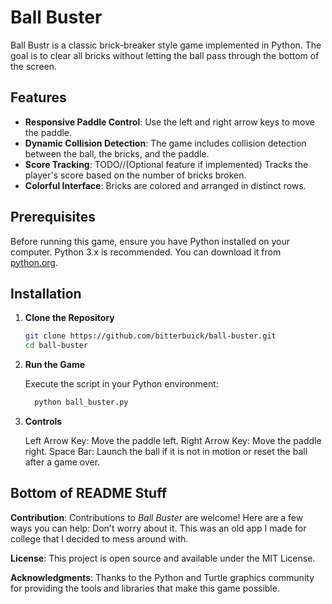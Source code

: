 # Ball Buster

Ball Bustr is a classic brick-breaker style game implemented in Python. The goal is to clear all bricks without letting the ball pass through the bottom of the screen.

## Features

- **Responsive Paddle Control**: Use the left and right arrow keys to move the paddle.
- **Dynamic Collision Detection**: The game includes collision detection between the ball, the bricks, and the paddle.
- **Score Tracking**: TODO//(Optional feature if implemented) Tracks the player's score based on the number of bricks broken.
- **Colorful Interface**: Bricks are colored and arranged in distinct rows.

## Prerequisites

Before running this game, ensure you have Python installed on your computer. Python 3.x is recommended. You can download it from [python.org](https://www.python.org/downloads/).

## Installation

1. **Clone the Repository**

   ```bash
   git clone https://github.com/bitterbuick/ball-buster.git
   cd ball-buster
   ```
2. **Run the Game**

   Execute the script in your Python environment:

   ```bash
     python ball_buster.py
   ```
3. **Controls**

    Left Arrow Key: Move the paddle left.
    Right Arrow Key: Move the paddle right.
    Space Bar: Launch the ball if it is not in motion or reset the ball after a game over.

## Bottom of README Stuff

**Contribution**: 
    Contributions to _Ball Buster_ are welcome! Here are a few ways you can help:
    Don't worry about it. This was an old app I made for college that I decided to mess around with.

**License**: 
    This project is open source and available under the MIT License.

**Acknowledgments**: 
    Thanks to the Python and Turtle graphics community for providing the tools and libraries that make this game possible.
